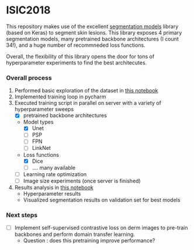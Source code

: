 # ISIC2018

This repository makes use of the excellent [segmentation models](https://github.com/qubvel/segmentation_models) library (based on Keras) to segment skin lesions.
This library exposes 4 primary segmentation models, many pretrained backbone architectures (I count 34!), and a huge number of recommneded loss functions.

Overall, the flexibility of this library opens the door for tons of hyperparameter experiments to find the best architecutes.

### Overall process

1. Performed basic exploration of the dataset in [this notebook](EDA.ipynb)
2. Implemented training loop in pycharm
3. Executed training script in parallel on server with a variety of hyperparameter sweeps
    - [x] pretrained backbone architectures
    - Model types
      - [x] Unet
      - [ ] PSP
      - [ ] FPN
      - [ ] LinkNet
    - Loss functions
      - [x] Dice
      - [ ] .... many available
    - [ ] Learning rate optimization
    - [ ] Image size experiments (once server is finished)
4. Results analysis in [this notebook](ExpResults.ipynb)
   - Hyperparameter results
   - Visualized segmentation results on validation set for best models


### Next steps
- [ ] Implement self-supervised contrastive loss on derm images to pre-train backbones and perform domain transfer learning.
    - Question : does this pretraining improve performance?
